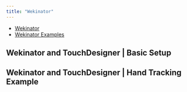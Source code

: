 ```yaml
---
title: "Wekinator"
--- 
```


- [Wekinator](http://www.wekinator.org/)
- [Wekinator Examples](https://github.com/fiebrink1/wekinator_examples)

## Wekinator and TouchDesigner | Basic Setup

## Wekinator and TouchDesigner | Hand Tracking Example